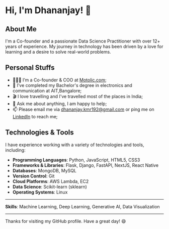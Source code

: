 # Hi, I'm Dhananjay! 👋

## About Me
I'm a Co-founder and a passionate Data Science Practitioner with over 12+ years of experience. My journey in technology has been driven by a love for learning and a desire to solve real-world problems.

## Personal Stuffs

- 👨🏽‍💻 I’m a Co-founder & COO at [Motolic.com](http://www.motolic.com);
- 💼 I’ve completed my Bachelor's degree in electronics and communication at AIT,Bangalore;
- 🎬 I love travelling and I've travelled most of the places in India;
- 💬 Ask me about anything, I am happy to help;
- 📫 Please email me via [dhananjay.kmr192@gmail.com](mailto:dhananjay.kmr192@gmail.com) or ping me on [LinkedIn](https://www.linkedin.com/in/dhananjay2/) to reach me;

## Technologies & Tools
I have experience working with a variety of technologies and tools, including:

- **Programming Languages**: Python, JavaScript, HTML5, CSS3
- **Frameworks & Libraries**: Flask, Django, FastAPI, NextJS, React Native
- **Databases**: MongoDB, MySQL
- **Version Control**: Git
- **Cloud Platforms**: AWS Lambda, EC2
- **Data Science**: Scikit-learn (sklearn)
- **Operating Systems**: Linux

---

**Skills**: Machine Learning, Deep Learning, Generative AI, Data Visualization

---

Thanks for visiting my GitHub profile. Have a great day! 😄
